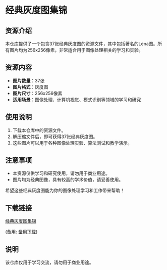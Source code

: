 # 经典灰度图集锦

## 资源介绍

本仓库提供了一个包含37张经典灰度图的资源文件，其中包括著名的Lena图。所有图片均为256x256像素，非常适合用于图像处理相关的学习和实验。

## 资源内容

- **图片数量**：37张
- **图片格式**：灰度图
- **图片尺寸**：256x256像素
- **适用场景**：图像处理、计算机视觉、模式识别等领域的学习和研究

## 使用说明

1. 下载本仓库中的资源文件。
2. 解压缩文件后，即可获得37张经典灰度图。
3. 这些图片可以用于各种图像处理实验、算法测试和教学演示。

## 注意事项

- 本资源仅供学习和研究使用，请勿用于商业用途。
- 图片均为经典图像，具有较高的学术价值，请妥善使用。

希望这些经典灰度图能为你的图像处理学习和工作带来帮助！

## 下载链接
[经典灰度图集锦](https://pan.quark.cn/s/37e42c45498b) 

(备用: [备用下载](https://pan.baidu.com/s/13c0p67rN_KfHwwaQdrsp-A?pwd=1234))

## 说明

该仓库仅用于学习交流，请勿用于商业用途。
